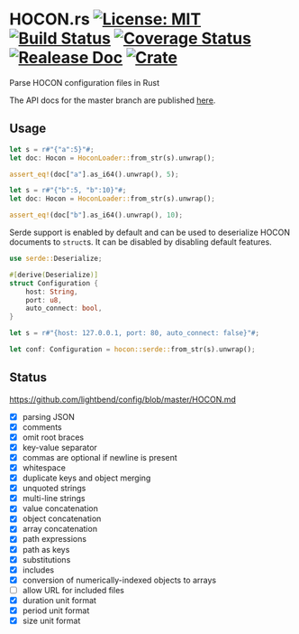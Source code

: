 # HOCON.rs [![License: MIT](https://img.shields.io/badge/License-MIT-yellow.svg)](https://opensource.org/licenses/MIT) [![Build Status](https://travis-ci.org/mockersf/hocon.rs.svg?branch=master)](https://travis-ci.org/mockersf/hocon.rs) [![Coverage Status](https://coveralls.io/repos/github/mockersf/hocon.rs/badge.svg?branch=master)](https://coveralls.io/github/mockersf/hocon.rs?branch=master) [![Realease Doc](https://docs.rs/hocon/badge.svg)](https://docs.rs/hocon) [![Crate](https://img.shields.io/crates/v/hocon.svg)](https://crates.io/crates/hocon)

Parse HOCON configuration files in Rust

The API docs for the master branch are published [here](https://mockersf.github.io/hocon.rs/).

## Usage

```rust
let s = r#"{"a":5}"#;
let doc: Hocon = HoconLoader::from_str(s).unwrap();

assert_eq!(doc["a"].as_i64().unwrap(), 5);
```

```rust
let s = r#"{"b":5, "b":10}"#;
let doc: Hocon = HoconLoader::from_str(s).unwrap();

assert_eq!(doc["b"].as_i64().unwrap(), 10);
```

Serde support is enabled by default and can be used to deserialize HOCON documents to `struct`s. It can be disabled by disabling default features.

```rust
use serde::Deserialize;

#[derive(Deserialize)]
struct Configuration {
    host: String,
    port: u8,
    auto_connect: bool,
}

let s = r#"{host: 127.0.0.1, port: 80, auto_connect: false}"#;

let conf: Configuration = hocon::serde::from_str(s).unwrap();
```

## Status

https://github.com/lightbend/config/blob/master/HOCON.md

- [x] parsing JSON
- [x] comments
- [x] omit root braces
- [x] key-value separator
- [x] commas are optional if newline is present
- [x] whitespace
- [x] duplicate keys and object merging
- [x] unquoted strings
- [x] multi-line strings
- [x] value concatenation
- [x] object concatenation
- [x] array concatenation
- [x] path expressions
- [x] path as keys
- [x] substitutions
- [x] includes
- [x] conversion of numerically-indexed objects to arrays
- [ ] allow URL for included files
- [x] duration unit format
- [x] period unit format
- [x] size unit format
